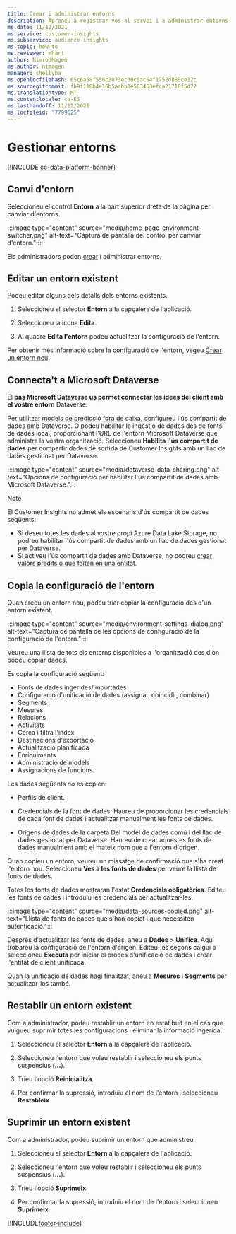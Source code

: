 ```yaml
---
title: Crear i administrar entorns
description: Apreneu a registrar-vos al servei i a administrar entorns.
ms.date: 11/12/2021
ms.service: customer-insights
ms.subservice: audience-insights
ms.topic: how-to
ms.reviewer: mhart
author: NimrodMagen
ms.author: nimagen
manager: shellyha
ms.openlocfilehash: 65c6a68f550c2873ec30c6ac54f1752d880ce12c
ms.sourcegitcommit: fb9f118b4e16b5aabb3e503463efca21718f5d72
ms.translationtype: MT
ms.contentlocale: ca-ES
ms.lasthandoff: 11/12/2021
ms.locfileid: "7799625"
---
```

# <a name="manage-environments"></a>Gestionar entorns

[!INCLUDE [cc-data-platform-banner](../includes/cc-data-platform-banner.md)]

## <a name="switch-environments"></a>Canvi d'entorn

Seleccioneu el control **Entorn** a la part superior dreta de la pàgina per canviar d'entorns.

:::image type="content" source="media/home-page-environment-switcher.png" alt-text="Captura de pantalla del control per canviar d'entorn.":::

Els administradors poden [crear](create-environment.md) i administrar entorns.

## <a name="edit-an-existing-environment"></a>Editar un entorn existent

Podeu editar alguns dels detalls dels entorns existents.

1.  Seleccioneu el selector **Entorn** a la capçalera de l'aplicació.

2.  Seleccioneu la icona **Edita**.

3. Al quadre **Edita l'entorn** podeu actualitzar la configuració de l'entorn.

Per obtenir més informació sobre la configuració de l'entorn, vegeu [Crear un entorn nou](create-environment.md).

## <a name="connect-to-microsoft-dataverse"></a>Connecta't a Microsoft Dataverse
   
El **pas Microsoft Dataverse us permet connectar les idees del client amb el vostre entorn** Dataverse.

Per utilitzar [models de predicció fora de](predictions-overview.md#out-of-box-models) caixa, configureu l'ús compartit de dades amb Dataverse. O podeu habilitar la ingestió de dades des de fonts de dades local, proporcionant l'URL de l'entorn Microsoft Dataverse que administra la vostra organització. Seleccioneu **Habilita l'ús compartit de dades** per compartir dades de sortida de Customer Insights amb un llac de dades gestionat per Dataverse.

:::image type="content" source="media/dataverse-data-sharing.png" alt-text="Opcions de configuració per habilitar l'ús compartit de dades amb Microsoft Dataverse.":::

> [!NOTE]
> El Customer Insights no admet els escenaris d'ús compartit de dades següents:
> - Si deseu totes les dades al vostre propi Azure Data Lake Storage, no podreu habilitar l'ús compartit de dades amb un llac de dades gestionat per Dataverse.
> - Si activeu l'ús compartit de dades amb Dataverse, no podreu [crear valors predits o que falten en una entitat](predictions.md).

## <a name="copy-the-environment-configuration"></a>Copia la configuració de l'entorn

Quan creeu un entorn nou, podeu triar copiar la configuració des d'un entorn existent. 

:::image type="content" source="media/environment-settings-dialog.png" alt-text="Captura de pantalla de les opcions de configuració de la configuració de l'entorn.":::

Veureu una llista de tots els entorns disponibles a l'organització des d'on podeu copiar dades.

Es copia la configuració següent:

- Fonts de dades ingerides/importades
- Configuració d'unificació de dades (assignar, coincidir, combinar)
- Segments
- Mesures
- Relacions
- Activitats
- Cerca i filtra l'índex
- Destinacions d'exportació
- Actualització planificada
- Enriquiments
- Administració de models
- Assignacions de funcions

Les dades següents *no* es copien:

- Perfils de client.
- Credencials de la font de dades. Haureu de proporcionar les credencials de cada font de dades i actualitzar manualment les fonts de dades.

- Orígens de dades de la carpeta Del model de dades comú i del llac de dades gestionat per Dataverse. Haureu de crear aquestes fonts de dades manualment amb el mateix nom que a l'entorn d'origen.

Quan copieu un entorn, veureu un missatge de confirmació que s'ha creat l'entorn nou. Seleccioneu **Ves a les fonts de dades** per veure la llista de fonts de dades.

Totes les fonts de dades mostraran l'estat **Credencials obligatòries**. Editeu les fonts de dades i introduïu les credencials per actualitzar-les.

:::image type="content" source="media/data-sources-copied.png" alt-text="Llista de fonts de dades que s'han copiat i que necessiten autenticació.":::

Després d'actualitzar les fonts de dades, aneu a **Dades** > **Unifica**. Aquí trobareu la configuració de l'entorn d'origen. Editeu-les segons calgui o seleccioneu **Executa** per iniciar el procés d'unificació de dades i crear l'entitat de client unificada.

Quan la unificació de dades hagi finalitzat, aneu a **Mesures** i **Segments** per actualitzar-los també.

## <a name="reset-an-existing-environment"></a>Restablir un entorn existent

Com a administrador, podeu restablir un entorn en estat buit en el cas que vulgueu suprimir totes les configuracions i eliminar la informació ingerida.

1.  Seleccioneu el selector **Entorn** a la capçalera de l'aplicació. 

2.  Seleccioneu l'entorn que voleu restablir i seleccioneu els punts suspensius (**...**). 

3. Trieu l'opció **Reinicialitza**. 

4.  Per confirmar la supressió, introduïu el nom de l'entorn i seleccioneu **Restableix**.

## <a name="delete-an-existing-environment"></a>Suprimir un entorn existent

Com a administrador, podeu suprimir un entorn que administreu.

1.  Seleccioneu el selector **Entorn** a la capçalera de l'aplicació.

2.  Seleccioneu l'entorn que voleu restablir i seleccioneu els punts suspensius (**...**). 

3. Trieu l'opció **Suprimeix**. 

4.  Per confirmar la supressió, introduïu el nom de l'entorn i seleccioneu **Suprimeix**.


[!INCLUDE[footer-include](../includes/footer-banner.md)]
